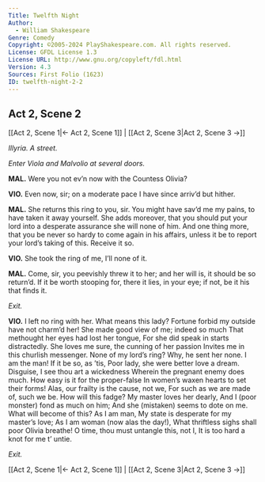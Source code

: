 ```yaml
---
Title: Twelfth Night
Author: 
  - William Shakespeare
Genre: Comedy
Copyright: ©2005-2024 PlayShakespeare.com. All rights reserved.
License: GFDL License 1.3
License URL: http://www.gnu.org/copyleft/fdl.html
Version: 4.3
Sources: First Folio (1623)
ID: twelfth-night-2-2
---
```


## Act 2, Scene 2
[[Act 2, Scene 1|← Act 2, Scene 1]] | [[Act 2, Scene 3|Act 2, Scene 3 →]]

*Illyria. A street.*

*Enter Viola and Malvolio at several doors.*

**MAL.**
Were you not ev’n now with the Countess Olivia?

**VIO.**
Even now, sir; on a moderate pace I have since arriv’d but hither.

**MAL.**
She returns this ring to you, sir. You might have sav’d me my pains, to have taken it away yourself. She adds moreover, that you should put your lord into a desperate assurance she will none of him. And one thing more, that you be never so hardy to come again in his affairs, unless it be to report your lord’s taking of this. Receive it so.

**VIO.**
She took the ring of me, I’ll none of it.

**MAL.**
Come, sir, you peevishly threw it to her; and her will is, it should be so return’d. If it be worth stooping for, there it lies, in your eye; if not, be it his that finds it.

*Exit.*

**VIO.**
I left no ring with her. What means this lady?
Fortune forbid my outside have not charm’d her!
She made good view of me; indeed so much
That methought her eyes had lost her tongue,
For she did speak in starts distractedly.
She loves me sure, the cunning of her passion
Invites me in this churlish messenger.
None of my lord’s ring? Why, he sent her none.
I am the man! If it be so, as ’tis,
Poor lady, she were better love a dream.
Disguise, I see thou art a wickedness
Wherein the pregnant enemy does much.
How easy is it for the proper-false
In women’s waxen hearts to set their forms!
Alas, our frailty is the cause, not we,
For such as we are made of, such we be.
How will this fadge? My master loves her dearly,
And I (poor monster) fond as much on him;
And she (mistaken) seems to dote on me.
What will become of this? As I am man,
My state is desperate for my master’s love;
As I am woman (now alas the day!),
What thriftless sighs shall poor Olivia breathe!
O time, thou must untangle this, not I,
It is too hard a knot for me t’ untie.

*Exit.*

[[Act 2, Scene 1|← Act 2, Scene 1]] | [[Act 2, Scene 3|Act 2, Scene 3 →]]